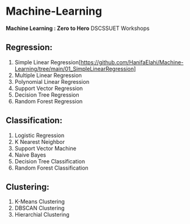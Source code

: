 # Machine-Learning

**Machine Learning : Zero to Hero** DSCSSUET Workshops

## Regression:

1. Simple Linear Regression[https://github.com/HanifaElahi/Machine-Learning/tree/main/01_SimpleLinearRegression]
2. Multiple Linear Regression
3. Polynomial Linear Regression 
4. Support Vector Regression
5. Decision Tree Regression
6. Random Forest Regression

## Classification:

1. Logistic Regression
2. K Nearest Neighbor
3. Support Vector Machine
4. Naive Bayes
5. Decision Tree Classification
6. Random Forest Classification

## Clustering:

1. K-Means Clustering
2. DBSCAN Clustering
3. Hierarchial Clustering
